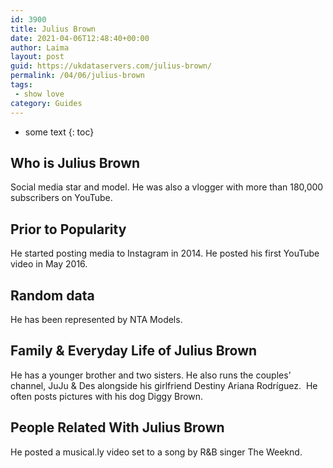 ```yaml
---
id: 3900
title: Julius Brown
date: 2021-04-06T12:48:40+00:00
author: Laima
layout: post
guid: https://ukdataservers.com/julius-brown/
permalink: /04/06/julius-brown
tags:
 - show love
category: Guides
---
```


* some text
{: toc}


## Who is Julius Brown
                  
                  
                  
Social media star and model. He was also a vlogger with more than 180,000 subscribers on YouTube. 
                  
              
            
              
            
                
                
                
## Prior to Popularity
                  
                  
                  
He started posting media to Instagram in 2014. He posted his first YouTube video in May 2016.
                  
              
            
              
            
                
                
                
## Random data
                  
                  
                  
He has been represented by NTA Models.
                  
              
            
              
            
                
                
                
## Family & Everyday Life of Julius Brown
                  
                  
                  
He has a younger brother and two sisters. He also runs the couples&#8217; channel, JuJu & Des alongside his girlfriend Destiny Ariana Rodríguez.  He often posts pictures with his dog Diggy Brown. 
                  
              
            
              
            
                
                
                
## People Related With Julius Brown
                  
                  
                  
He posted a musical.ly video set to a song by R&B singer The Weeknd.
                  
              
            
              
            
                
              
            
              
              
            
            
              
            
          
          
          